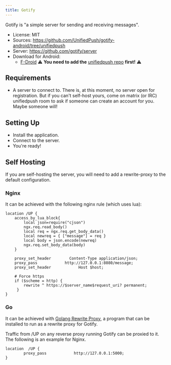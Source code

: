 ```yaml
---
title: Gotify
---
```


Gotify is "a simple server for sending and receiving messages".

* License: MIT
* Sources: <https://github.com/UnifiedPush/gotify-android/tree/unifiedpush>
* Server: <https://github.com/gotify/server>
* Download for Android:
  * [F-Droid](https://f-droid.org/de/packages/com.github.gotify/) ⚠️  **You need to add the** [unifiedpush repo](https://repo.unifiedpush.org) **first!** ⚠️

## Requirements

* A server to connect to. There is, at this moment, no server open for registration. But if you can't self-host yours, come on matrix (or IRC) unifiedpush room to ask if someone can create an account for you. Maybe someone will!

## Setting Up

* Install the application.
* Connect to the server.
* You're ready!

## Self Hosting

If you are self-hosting the server, you will need to add a rewrite-proxy to the default configuration.

### Nginx

It can be achieved with the following nginx rule (which uses lua):

```nginx
location /UP {
    access_by_lua_block{
        local json=require("cjson")
        ngx.req.read_body()
        local req = ngx.req.get_body_data()
        local newreq = { ["message"] = req }
        local body = json.encode(newreq)
        ngx.req.set_body_data(body)
    }

    proxy_set_header        Content-Type application/json;
    proxy_pass            http://127.0.0.1:8080/message;
    proxy_set_header            Host $host;

    # Force https
    if ($scheme = http) {
        rewrite ^ https://$server_name$request_uri? permanent;
     }
}
```

### Go

It can be achieved with [Golang Rewrite Proxy](https://github.com/UnifiedPush/common-proxies), a program that can be installed to run as a rewrite proxy for Gotify.

Traffic from /UP on any reverse proxy running Gotify can be proxied to it. The following is an example for Nginx.

```nginx
location  /UP {
        proxy_pass            http://127.0.0.1:5000;
}
```

